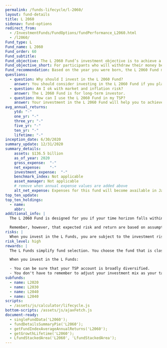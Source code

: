 ```yaml
---
permalink: /funds-lifecycle/l-2060/
layout: fund-details
title: L 2060
sidenav: fund-options
redirect_from:
  - /InvestmentFunds/FundOptions/fundPerformance_L2060.html
  - /l2060/
Fund_type: L
Fund_name: L 2060
Fund_order: 60
Fund_subtitle:
Fund_objective: The L 2060 Fund’s investment objective is to achieve a high level of growth with a very low emphasis on preservation of assets. The Fund's allocation in the G, F, C, S, and I Funds is adjusted quarterly. The L 2060 Fund will roll into the L Income Fund automatically in July 2060 when its allocation becomes the same as the allocation of the L Income Fund.
Fund_objective_short: For participants who will withdraw their money beginning 2058 through 2062.
Fund_recommendation: Based on the year you were born, the L 2060 Fund may be a good choice for you because you could have decades until retirement and can ride out any fluctuations in the market.
questions:
  - question: Why should I invest in the L 2060 Fund?
    answer: You should consider investing in the L 2060 Fund if you plan to withdraw from your account between 2058 – 2062.
  - question: Am I ok with market and inflation risk?
    answer: The L 2060 Fund is for long-term investor.
  - question: How can I use the L 2060 Fund in my TSP?
    answer: Your investment in the L 2060 Fund will help you to achieve the best expected return for the amount of expected risk that is appropriate for your time horizon. The L 2060 Fund makes the investing process easy for you because you do not have to figure out how to diversify your account or how and when to rebalance - it’s done for you.
avg_annual_returns:
    ytd: "-"
    one_yr: "-"
    three_yr: "-"
    five_yr: "-"
    ten_yr: "-"
    lifetime: "-"
inception_date: 6/30/2020
summary_update: 12/31/2020
summary_details:
    assets: $136.5 billion
    as_of_year: 2020
    gross_expense:  "-"
    net_expense:    "-"
    investment_expense:  "-"
    benchmark_index: Not applicable
    asset_manager: Not applicable
    # remove when annual expense values are added above
    alt_net_expense: Expenses for this fund will become available in January 2021.
top_ten_update:
top_ten_holdings:
  - name:
    abbr:
additional_info: |
  The L 2060 Fund is designed for you if your time horizon falls within the 2058 through 2062 range. The asset allocation of this fund is adjusted quarterly, moving to a more conservative mix, gradually approaching that of the L Income Fund. Between quarterly adjustments, the asset allocation of the L 2060 Fund is maintained through daily rebalancing to the fund’s target allocation.

  Remember, however, that expected risk and return are based on assumptions about future economic conditions and investment performance. There is no guaranteed rate of return for any period, either short-term or long-term. For the fund’s historical returns, visit [Share Price History]({{ site.baseurl }}/fund-performance/share-price-history/). Past performance does not guarantee future results.
risks: |
  When you invest in the L Funds, you are subject to the investment risks associated with the G, F, C, S, and I funds. Your account is not guaranteed against loss. The L Funds can have periods of gain and loss, just as the individual TSP funds do.
risk_level: high
rewards: |
  The L Funds simplify fund selection. You choose the fund that is closest to your target date (or, if your target date falls between the target dates that are offered, you can split your account between the two target date funds closest to your time horizon).

  When you invest in the L Funds:

  - You can be sure that your TSP account is broadly diversified.
  - You don't have to remember to adjust your investment mix as your target date approaches - it's done for you.
subfunds:
  - name: L2020
  - name: L2030
  - name: L2040
  - name: L2040
scripts:
  - /assets/js/calculator/lifecycle.js
bottom-scripts: /assets/js/ajaxFetch.js
document-ready:
  - singleFundData('L2060');
  - fundDetailsSummaryPie('L2060');
  - getFundIndexAverageAnnualReturns('L2060');
  - getGrowthLifetime('L2060');
  - LfundStackedArea('L2060', 'LfundStackedArea');
---
```

